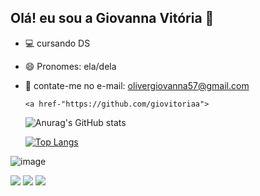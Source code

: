## Olá! eu sou a Giovanna Vitória 👋


- 💻 cursando DS
- 😄 Pronomes: ela/dela
- 📧 contate-me no e-mail: olivergiovanna57@gmail.com


      <a href-"https://github.com/giovitoriaa">

  ![Anurag's GitHub stats](https://github-readme-stats.vercel.app/api?username=giovitoriaa&show_icons=true&theme=radical&bg_color=991e69&title_color=fee704&icon_color=fee704)

  [![Top Langs](https://github-readme-stats.vercel.app/api/top-langs/?username=giovitoriaa&layout=compact)](https://github.com/giovitoriaa/github-readme-stats)

![image](https://github.com/user-attachments/assets/e1917939-251c-4c64-9cd0-295daa5d629a)




  <a href="https://instagram.com/_giovitoriaa" target="_blank"><img src="https://img.shields.io/badge/-Instagram-%23E4405F?style=for-the-badge&logo=instagram&logoColor=white" target="_blank"></a> <a 
                                                                                                                                                                                            href="mailto:olivergiovanna57@gmail.com"><img src="https://img.shields.io/badge/-Gmail-%23333?style=for-the-badge&logo=gmail&logoColor=white" target="_blank"></a> <a href="https://www.linkedin.com/in/giovanna-vitoria-990930328" target="_blank"><img src="https://img.shields.io/badge/-LinkedIn-%230077B5?style=for-the-badge&logo=linkedin&logoColor=white" target="_blank"></a>

